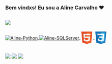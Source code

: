 ### Bem vindxs! Eu sou a Aline Carvalho ❤️

##

<div>
<a href="https://github.com/alinecarvalhoz">
  <img height="180em" src="https://github-readme-stats.vercel.app/api/top-langs/?username=alinecarvalhoz&layout=compact&langs_count=7&theme=dracula"/>
</div>

  <div style="display: inline_block"><br>
  <img align="center" alt="Aline-Python" height="40" width="40" src="https://icongr.am/devicon/python-original.svg?size=128&color=currentColor">
  <img align="center" alt="Aline-SQLServer" height="40" width="40" src="https://upload.wikimedia.org/wikipedia/de/8/8c/Microsoft_SQL_Server_Logo.svg">
  <img align="center" alt="Aline-HTML" height="40" width="40" src="https://raw.githubusercontent.com/devicons/devicon/master/icons/html5/html5-original.svg">
  <img align="center" alt="Aline-CSS" height="40" width="40" src="https://raw.githubusercontent.com/devicons/devicon/master/icons/css3/css3-original.svg">
</div>
  
   ##
  
  <div> 
  <a href="https://instagram.com/aline_z12" target="_blank"><img src="https://img.shields.io/badge/-Instagram-%23E4405F?style=for-the-badge&logo=instagram&logoColor=white" target="_blank"></a>
  <a href = "mailto:alinecarvalho.2002@gmail.com@gmail.com"><img src="https://img.shields.io/badge/-Gmail-%23333?style=for-the-badge&logo=gmail&logoColor=white" target="_blank"></a>
  <a href="https://www.linkedin.com/in/aline-carvalho-b94931207/" target="_blank"><img src="https://img.shields.io/badge/-LinkedIn-%230077B5?style=for-the-badge&logo=linkedin&logoColor=white" target="_blank"></a> 
 

